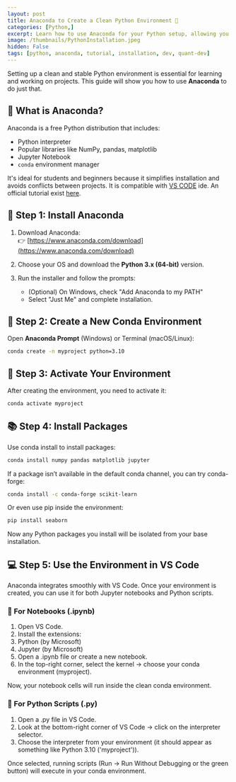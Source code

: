 ```yaml
---
layout: post
title: Anaconda to Create a Clean Python Environment 🐍 
categories: [Python,]
excerpt: Learn how to use Anaconda for your Python setup, allowing you to .py files and jupiter notebooks.
image: /thumbnails/PythonInstallation.jpeg
hidden: False 
tags: [python, anaconda, tutorial, installation, dev, quant-dev]
---
```


Setting up a clean and stable Python environment is essential for learning and working on projects. This guide will show you how to use **Anaconda** to do just that.

## 🐍 What is Anaconda?

Anaconda is a free Python distribution that includes:

- Python interpreter
- Popular libraries like NumPy, pandas, matplotlib
- Jupyter Notebook
- `conda` environment manager

It's ideal for students and beginners because it simplifies installation and avoids conflicts between projects. It is compatible with [VS CODE](https://code.visualstudio.com/) ide. An official tutorial exist [here](https://test-jupyter.readthedocs.io/en/latest/install.html).

## 🔧 Step 1: Install Anaconda

1. Download Anaconda:  
   👉 [https://www.anaconda.com/download](https://www.anaconda.com/download)

2. Choose your OS and download the **Python 3.x (64-bit)** version.

3. Run the installer and follow the prompts:
   - (Optional) On Windows, check "Add Anaconda to my PATH"
   - Select "Just Me" and complete installation.

## 🧪 Step 2: Create a New Conda Environment

Open **Anaconda Prompt** (Windows) or Terminal (macOS/Linux):
```bash
conda create -n myproject python=3.10
```

## 📂 Step 3: Activate Your Environment

After creating the environment, you need to activate it:
```bash
conda activate myproject
```

## 📚 Step 4: Install Packages

Use conda install to install packages:

```bash
conda install numpy pandas matplotlib jupyter
```
If a package isn’t available in the default conda channel, you can try conda-forge:

```bash
conda install -c conda-forge scikit-learn
```
Or even use pip inside the environment:

```bash
pip install seaborn
```
Now any Python packages you install will be isolated from your base installation.

## 💻 Step 5: Use the Environment in VS Code

Anaconda integrates smoothly with VS Code. Once your environment is created, you can use it for both Jupyter notebooks and Python scripts.

### 📝 For Notebooks (.ipynb)

1. Open VS Code.
2. Install the extensions:
3. Python (by Microsoft)
4. Jupyter (by Microsoft)
5. Open a .ipynb file or create a new notebook.
6. In the top-right corner, select the kernel → choose your conda environment (myproject).

Now, your notebook cells will run inside the clean conda environment.

### 📄 For Python Scripts (.py)

1. Open a .py file in VS Code.
2. Look at the bottom-right corner of VS Code → click on the interpreter selector.
3. Choose the interpreter from your environment (it should appear as something like Python 3.10 ('myproject')).
   
Once selected, running scripts (Run → Run Without Debugging or the green button) will execute in your conda environment.



